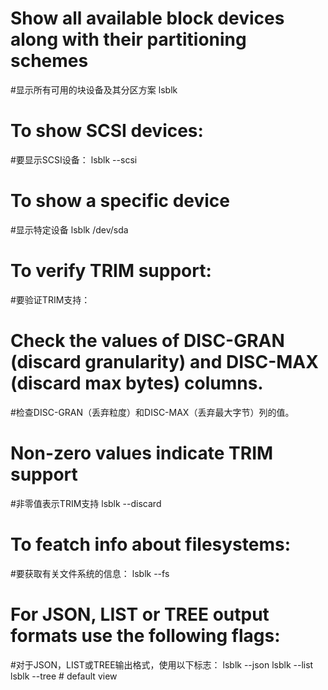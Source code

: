 # Show all available block devices along with their partitioning schemes
#显示所有可用的块设备及其分区方案
lsblk

# To show SCSI devices:
#要显示SCSI设备：
lsblk --scsi

# To show a specific device
#显示特定设备
lsblk /dev/sda

# To verify TRIM support:
#要验证TRIM支持：
# Check the values of DISC-GRAN (discard granularity) and DISC-MAX (discard max bytes) columns.
#检查DISC-GRAN（丢弃粒度）和DISC-MAX（丢弃最大字节）列的值。
# Non-zero values indicate TRIM support
#非零值表示TRIM支持
lsblk --discard

# To featch info about filesystems:
#要获取有关文件系统的信息：
lsblk --fs

# For JSON, LIST or TREE output formats use the following flags:
#对于JSON，LIST或TREE输出格式，使用以下标志：
lsblk --json
lsblk --list
lsblk --tree # default view
